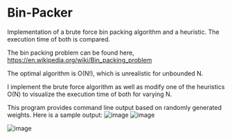 # Bin-Packer

Implementation of a brute force bin packing algorithm and a heuristic. The execution time of both is compared.

The bin packing problem can be found here, https://en.wikipedia.org/wiki/Bin_packing_problem

The optimal algorithm is O(N!), which is unrealistic for unbounded N.

I implement the brute force algorithm as well as modify one of the heuristics O(N) to visualize the execution time of both for varying N.

This program provides command line output based on randomly generated weights. Here is a sample output:
![image](https://user-images.githubusercontent.com/115193664/222304612-3419b8fc-3a4b-4779-bfc5-adc172240da4.png)
![image](https://user-images.githubusercontent.com/115193664/222304632-f27021d1-1237-459e-afb8-828fc8847624.png)

![image](https://user-images.githubusercontent.com/115193664/222304648-81742b15-3f9f-4dd8-9461-41c90a249bed.png)
